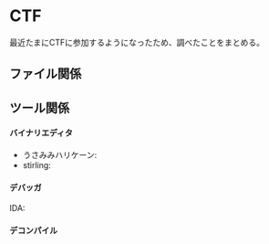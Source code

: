 # CTF

最近たまにCTFに参加するようになったため、調べたことをまとめる。





## ファイル関係





## ツール関係

#### バイナリエディタ

- うさみみハリケーン:
- stirling:

#### デバッガ

IDA:



#### デコンパイル

